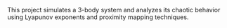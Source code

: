 This project simulates a 3-body system and analyzes its chaotic behavior using Lyapunov exponents and proximity mapping techniques.